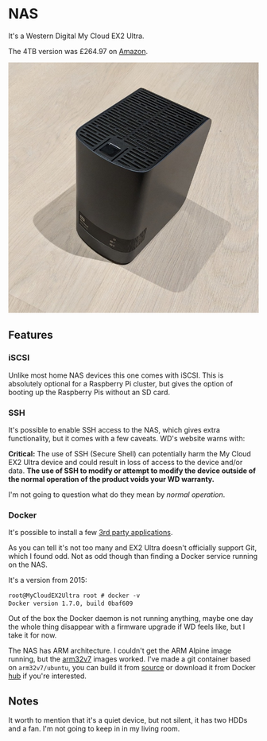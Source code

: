 # NAS

It's a Western Digital My Cloud EX2 Ultra.

The 4TB version was £264.97 on [Amazon][nas_amazon].

![](assets/images/nas_800.jpg)

[nas_amazon]: https://www.amazon.co.uk/WD-TB-Cloud-EX2-Ultra/dp/B01BIGSSHQ/

## Features

### iSCSI

Unlike most home NAS devices this one comes with iSCSI. This is absolutely optional for a Raspberry Pi cluster, but gives the option of booting up the Raspberry Pis without an SD card.

### SSH

It's possible to enable SSH access to the NAS, which gives extra functionality, but it comes with a few caveats.
WD's website warns with:

**Critical:** The use of SSH (Secure Shell) can potentially harm the My Cloud EX2 Ultra device and could result in loss of access to the device and/or data.
**The use of SSH to modify or attempt to modify the device outside of the normal operation of the product voids your WD warranty.**

I'm not going to question what do they mean by *normal operation*.

### Docker

It's possible to install a few [3rd party applications](https://support.wdc.com/knowledgebase/answer.aspx?ID=16513).

As you can tell it's not too many and EX2 Ultra doesn't officially support Git, which I found odd.
Not as odd though than finding a Docker service running on the NAS.

It's a version from 2015:

```
root@MyCloudEX2Ultra root # docker -v
Docker version 1.7.0, build 0baf609
```

Out of the box the Docker daemon is not running anything, maybe one day the whole thing disappear with a firmware upgrade if WD feels like, but I take it for now.

The NAS has ARM architecture. I couldn't get the ARM Alpine image running, but the [arm32v7][arm32v7] images worked.
I've made a git container based on `arm32v7/ubuntu`, you can build it from [source][git_github] or download it from Docker [hub][git_docker] if you're interested.

[arm32v7]:    https://hub.docker.com/u/arm32v7
[git_docker]: https://hub.docker.com/r/matefarkas/git-arm32v7
[git_github]: https://github.com/farkasmate/docker_git-arm32v7

## Notes

It worth to mention that it's a quiet device, but not silent, it has two HDDs and a fan. I'm not going to keep in in my living room.
